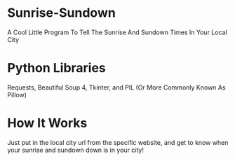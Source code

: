 # Sunrise-Sundown
 A Cool Little Program To Tell The Sunrise And Sundown Times In Your Local City

# Python Libraries
 Requests, Beautiful Soup 4, Tkinter, and PIL (Or More Commonly Known As Pillow)

# How It Works
 Just put in the local city url from the specific website, and get to know when your sunrise and sundown down is in your city!
